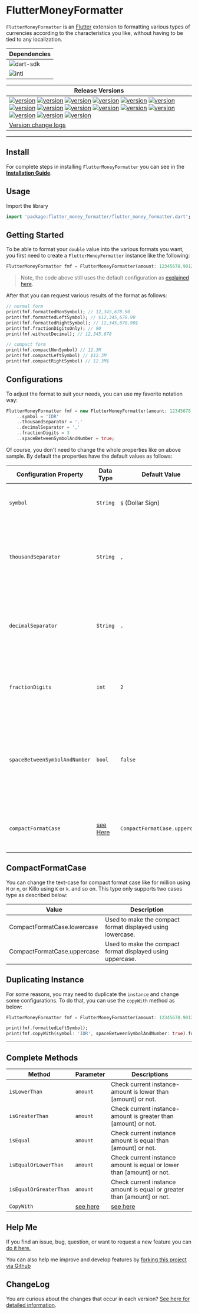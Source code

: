 # FlutterMoneyFormatter


`FlutterMoneyFormatter` is an [Flutter](https://flutter.io) extension to formatting various types of currencies according to the characteristics you like, without having to be tied to any localization.


| **Dependencies**  |
| ----------------- | 
| ![dart-sdk](https://img.shields.io/badge/Dart%20SDK-%3E=2.1.0%3C3.0.0-green.svg) |
| ![intl](https://img.shields.io/badge/intl-0.15.7-green.svg) |


| **Release Versions**  |
| --------------------- | 
| [![version](https://img.shields.io/badge/version-0.4.7-orange.svg)](https://pub.dartlang.org/packages/flutter_money_formatter/versions/0.4.7)  [![version](https://img.shields.io/badge/version-0.4.6-orange.svg)](https://pub.dartlang.org/packages/flutter_money_formatter/versions/0.4.6)  [![version](https://img.shields.io/badge/version-0.4.5-orange.svg)](https://pub.dartlang.org/packages/flutter_money_formatter/versions/0.4.5)  [![version](https://img.shields.io/badge/version-0.4.4-orange.svg)](https://pub.dartlang.org/packages/flutter_money_formatter/versions/0.4.4)  [![version](https://img.shields.io/badge/version-0.4.3-orange.svg)](https://pub.dartlang.org/packages/flutter_money_formatter/versions/0.4.3)  [![version](https://img.shields.io/badge/version-0.4.2-orange.svg)](https://pub.dartlang.org/packages/flutter_money_formatter/versions/0.4.2)  [![version](https://img.shields.io/badge/version-0.4.1-orange.svg)](https://pub.dartlang.org/packages/flutter_money_formatter/versions/0.4.1)  [![version](https://img.shields.io/badge/version-0.4.0-orange.svg)](https://pub.dartlang.org/packages/flutter_money_formatter/versions/0.4.0)  [![version](https://img.shields.io/badge/version-0.3.1-orange.svg)](https://pub.dartlang.org/packages/flutter_money_formatter/versions/0.3.1)  [![version](https://img.shields.io/badge/version-0.3.0-orange.svg)](https://pub.dartlang.org/packages/flutter_money_formatter/versions/0.3.0)  [![version](https://img.shields.io/badge/version-0.2.2-orange.svg)](https://pub.dartlang.org/packages/flutter_money_formatter/versions/0.2.2)  [![version](https://img.shields.io/badge/version-0.2.1-orange.svg)](https://pub.dartlang.org/packages/flutter_money_formatter/versions/0.2.1)  [![version](https://img.shields.io/badge/version-0.2.0-orange.svg)](https://pub.dartlang.org/packages/flutter_money_formatter/versions/0.2.0)  [![version](https://img.shields.io/badge/version-0.1.1-orange.svg)](https://pub.dartlang.org/packages/flutter_money_formatter/versions/0.1.1) [![version](https://img.shields.io/badge/version-0.1.0-orange.svg)](https://pub.dartlang.org/packages/flutter_money_formatter/versions/0.1.0) |
| [Version change logs](https://pub.dartlang.org/packages/flutter_money_formatter#-changelog-tab-) |


----


## Install

For complete steps in installing `FlutterMoneyFormatter` you can see in the [**Installation Guide**](https://pub.dartlang.org/packages/flutter_money_formatter#-installing-tab-).


## Usage

Import the library

```dart
import 'package:flutter_money_formatter/flutter_money_formatter.dart';
```


## Getting Started

To be able to format your `double` value into the various formats you want, you first need to create a `FlutterMoneyFormatter` instance like the following:


```dart
FlutterMoneyFormatter fmf = FlutterMoneyFormatter(amount: 12345678.9012345);
```

> Note, the code above still uses the default configuration as [explained here](#configurations).

After that you can request various results of the format as follows:

```dart
// normal form
print(fmf.formattedNonSymbol); // 12,345,678.90
print(fmf.formattedLeftSymbol); // $12,345,678.90
print(fmf.formattedRightSymbol); // 12,345,678.90$
print(fmf.fractionDigitsOnly); // 90
print(fmf.withoutDecimal); // 12,345,678

// compact form
print(fmf.compactNonSymbol) // 12.3M
print(fmf.compactLeftSymbol) // $12.3M
print(fmf.compactRightSymbol) // 12.3M$
```

## Configurations

To adjust the format to suit your needs, you can use my favorite notation way:

```dart
FlutterMoneyFormatter fmf = new FlutterMoneyFormatter(amount: 12345678.9012345)
    ..symbol = 'IDR'
    ..thousandSeparator = '.'
    ..decimalSeparator = ','
    ..fractionDigits = 3
    ..spaceBetweenSymbolAndNumber = true;
```

Of course, you don't need to change the whole properties like on above sample. By default the properties have the default values as follows:


| Configuration Property        | Data Type                         | Default Value                 | Description   |
| ----------------------------- | --------------------------------- | ----------------------------- | ------------- |
| `symbol`                      | `String`                          | `$` (Dollar Sign)             | The symbol that will be used on formatted output. |
| `thousandSeparator`           | `String`                          | `,`                           | The character that will be used as thousand separator on formatted output. |
| `decimalSeparator`            | `String`                          | `.`                           | The character that will be used as decimal separator on formatted output. |
| `fractionDigits`              | `int`                             | `2`                           | The fraction digits that will be used on formatted output. |
| `spaceBetweenSymbolAndNumber` | `bool`                            | `false`                       | If the value is [true] then formatted output will shown space between the number and the currency symbol. |
| `compactFormatCase`           | [see Here](#CompactFormatCase)    | `CompactFormatCase.uppercase` | Compact format case type, lowercases or uppercase. |


## CompactFormatCase

You can change the text-case for compact format case like for million using `M` or `m`, or Killo using `K` or `k`. and so on. This type only supports two cases type as described below:

| Value                         | Description |
| ----------------------------- | ---------- |
| CompactFormatCase.lowercase   | Used to make the compact format displayed using lowercase. |
| CompactFormatCase.uppercase   | Used to make the compact format displayed using uppercase. |


## Duplicating Instance

For some reasons, you may need to duplicate the `instance` and change some configurations. To do that, you can use the `copyWith` method as below:

```dart
FlutterMoneyFormatter fmf = FlutterMoneyFormatter(amount: 12345678.9012345)

print(fmf.formattedLeftSymbol);
print(fmf.copyWith(symbol: 'IDR', spaceBetweenSymbolAndNumber: true).formattedLeftSymbol);
```

---

## Complete Methods

| Method                    | Parameter         | Descriptions |
| ------------------------- | ----------------- | ------------ |
| `isLowerThan`             | `amount`          | Check current instance-amount is lower than [amount] or not.  |
| `isGreaterThan`           | `amount`          | Check current instance-amount is greater than [amount] or not. |
| `isEqual`                 | `amount`          | Check current instance amount is equal than [amount] or not. |
| `isEqualOrLowerThan`      | `amount`          | Check current instance amount is equal or lower than [amount] or not. |
| `isEqualOrGreaterThan`    | `amount`          | Check current instance amount is equal or greater than [amount] or not. |
| `CopyWith`                | [see here](#configurations) | [see here](#duplicating-instance) |


## Help Me

If you find an issue, bug, question, or want to request a new feature you can [do it here.](https://github.com/fadhly-permata/flutter_money_formatter/issues)

You can also help me improve and develop features by [forking this project via Github](https://github.com/fadhly-permata/flutter_money_formatter)


## ChangeLog

You are curious about the changes that occur in each version? [See here for detailed information](https://pub.dartlang.org/packages/flutter_money_formatter#-changelog-tab-).